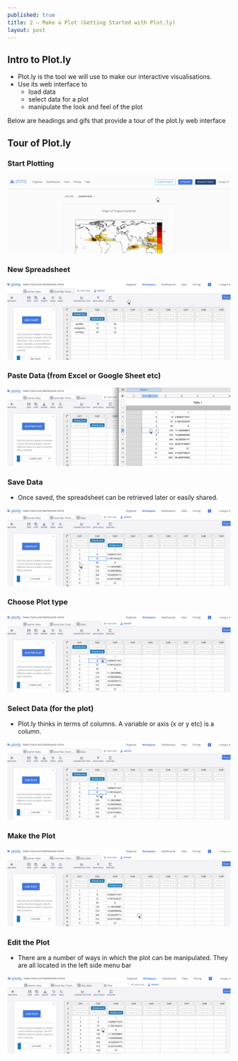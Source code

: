 ```yaml
---
published: true
title: 2 — Make a Plot (Getting Started with Plot.ly)
layout: post
---
```

## Intro to Plot.ly

* Plot.ly is the tool we will use to make our interactive visualisations.
* Use its web interface to 
    * load data
    * select data for a plot
    * manipulate the look and feel of the plot  

Below are headings and gifs that provide a tour of the plot.ly web interface


## Tour of Plot.ly



###  Start Plotting

![](https://raw.githubusercontent.com/dataviz-blog/dataviz-blog.github.io/master/gifs/plotly_tour_start_plotting.gif)


  
  
### New Spreadsheet

![](https://raw.githubusercontent.com/dataviz-blog/dataviz-blog.github.io/master/gifs/new_spreadsheet.gif)




### Paste Data (from Excel or Google Sheet etc)

![](https://raw.githubusercontent.com/dataviz-blog/dataviz-blog.github.io/master/gifs/paste_data.gif)




### Save Data

* Once saved, the spreadsheet can be retrieved later or easily shared.

![](https://raw.githubusercontent.com/dataviz-blog/dataviz-blog.github.io/master/gifs/save_data.gif)




### Choose Plot type

![](https://raw.githubusercontent.com/dataviz-blog/dataviz-blog.github.io/master/gifs/choose_plottype.gif)




### Select Data (for the plot)

* Plot.ly thinks in terms of columns.  A variable or axis (x or y etc) is a column.

![](https://raw.githubusercontent.com/dataviz-blog/dataviz-blog.github.io/master/gifs/select_data.gif)




### Make the Plot

![](https://raw.githubusercontent.com/dataviz-blog/dataviz-blog.github.io/master/gifs/make_plot.gif)




### Edit the Plot

* There are a number of ways in which the plot can be manipulated.  They are all located in the left side menu bar

![](https://raw.githubusercontent.com/dataviz-blog/dataviz-blog.github.io/master/gifs/edit_plot.gif)
